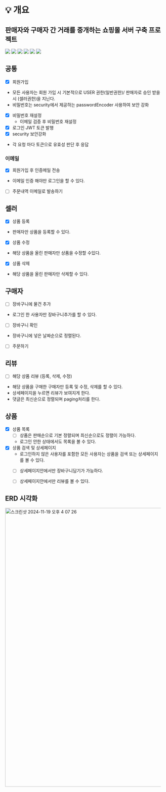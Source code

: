 # 💡 개요
## 판매자와 구매자 간 거래를 중개하는 쇼핑몰 서버 구축 프로젝트

<img src="https://img.shields.io/badge/Java-007396?style=flat-square&logo=Java&logoColor=white"/></a>
<img src="https://img.shields.io/badge/SpringBoot-6DB33F?style=flat-square&logo=SpringBoot&logoColor=white"/></a>
<img src ="https://img.shields.io/badge/MariaDB-003545?style=flat-square&logo=mariadb&logoColor=white"/></a>
<img src="https://img.shields.io/badge/AWS-232F3E?style=flat-square&logo=AmazonAWS&logoColor=white"/></a> 
<img src="https://img.shields.io/badge/-Swagger-%23Clojure?style=flat-square&logo=swagger&logoColor=white"/></a>
<img src="https://img.shields.io/badge/Postman-FF6C37?style=flat-square&logo=Postman&logoColor=white"/></a>

## 공통
- [x] 회원가입
 - 모든 사용자는 회원 가입 시 기본적으로 USER 권한(일반권한)/ 판매자로 승인 받을시 (셀러권한)을 지닌다.
 - 비밀번호는 security에서 제공하는 passwordEncoder 사용하여 보안 강화 
- [x] 비밀번호 재설정 
  - 이메일 검증 후 비밀번호 재설정 
- [x] 로그인 JWT 토큰 발행
- [x] security 보안강화
 - 각 요청 마다 토큰으로 유효성 판단 후 응답 

### 이메일
- [x] 회원가입 후 인증메일 전송
 - 이메일 인증 해야만 로그인을 할 수 있다.
- [ ] 주문내역 이메일로 발송하기


## 셀러
- [x] 상품 등록
 - 판매자만 상품을 등록할 수 있다.
- [x] 상품 수정
 - 해당 상품을 올린 판매자만 상품을 수정할 수있다.
- [x] 상품 삭제
 - 해당 상품을 올린 판매자만 삭제할 수 있다. 

## 구매자
- [ ] 장바구니에 물건 추가
 - 로그인 한 사용자만 장바구니추가를 할 수 있다.
- [ ] 장바구니 확인
 - 장바구니에 넣은 날짜순으로 정렬된다.
- [ ] 주문하기

## 리뷰 
- [ ] 해당 상품 리뷰 (등록, 삭제, 수정)
 - 해당 상품을 구매한 구매자만 등록 및 수정, 삭제를 할 수 있다.
 - 상세페이지을 누르면 리뷰가 보여지게 한다. 
 - 댓글은 최신순으로 정렬되며 paging처리를 한다.
 

## 상품
- [x] 상품 목록
  - [ ] 상품은 판매순으로 기본 정렬되며 최신순으로도 정렬이 가능하다.
  - 로그인 안한 상태에서도 목록을 볼 수 있다.
- [x] 상품 검색 및 상세페이지
  - 로그인하지 않은 사용자를 포함한 모든 사용자는 상품을 검색 또는 상세페이지를 볼 수 있다.
  - [ ] 상세페이지안에서만 장바구니담기가 가능하다.
  - [ ] 상세페이지안에서만 리뷰를 볼 수 있다.


## ERD 시각화 
<img width="900" alt="스크린샷 2024-11-19 오후 4 07 26" src="https://github.com/user-attachments/assets/4a1b3f29-c014-4534-9cdc-5066aba1e8fb">



